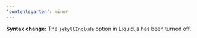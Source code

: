 ```yaml
---
'contentsgarten': minor
---
```


**Syntax change:** The [`jekyllInclude`](https://liquidjs.com/tutorials/options.html#Jekyll-include) option in Liquid.js has been turned off.
